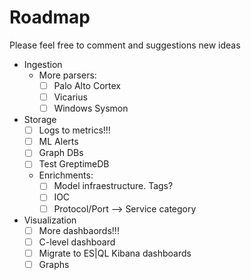 # Roadmap

Please feel free to comment and suggestions new ideas

- Ingestion
    - More parsers:
         - [ ] Palo Alto Cortex
         - [ ] Vicarius
         - [ ] Windows Sysmon
- Storage
    - [ ] Logs to metrics!!!
    - [ ] ML Alerts
    - [ ] Graph DBs
    - [ ] Test GreptimeDB
    - Enrichments:
         - [ ] Model infraestructure. Tags?
         - [ ] IOC
         - [ ] Protocol/Port --> Service category
- Visualization
    - [ ] More dashbaords!!!
    - [ ] C-level dashboard
    - [ ] Migrate to ES\|QL Kibana dashboards 
    - [ ] Graphs
